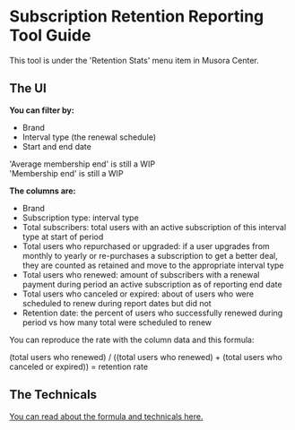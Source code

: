 # Subscription Retention Reporting Tool Guide

This tool is under the 'Retention Stats' menu item in Musora Center.

## The UI

**You can filter by:**

- Brand
- Interval type (the renewal schedule)
- Start and end date

'Average membership end' is still a WIP  
'Membership end' is still a WIP  

**The columns are:**

- Brand
- Subscription type: interval type
- Total subscribers: total users with an active subscription of this interval type at start of period
- Total users who repurchased or upgraded: if a user upgrades from monthly to yearly or re-purchases a subscription to 
get a better deal, they are counted as retained and move to the appropriate interval type
- Total users who renewed: amount of subscribers with a renewal payment during period an active subscription as of 
reporting end date
- Total users who canceled or expired: about of users who were scheduled to renew during report dates but did not
- Retention date: the percent of users who successfully renewed during period vs how many total were scheduled to renew

You can reproduce the rate with the column data and this formula:

(total users who renewed) / ((total users who renewed) + (total users who canceled or expired)) = retention rate

## The Technicals

[You can read about the formula and technicals here.](https://github.com/railroadmedia/ecommerce/blob/2.3-/docs/statistics/retention-reporting-formula-technicals.md)